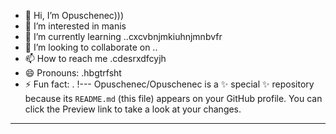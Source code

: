 - 👋 Hi, I’m Opuschenec)))
- 👀 I’m interested in manis
- 🌱 I’m currently learning ..cxcvbnjmkiuhnjmnbvfr
- 💞️ I’m looking to collaborate on ..
- 📫 How to reach me .cdesrxdfcyjh
- 😄 Pronouns: .hbgtrfsht
- ⚡ Fun fact: .
!---
Opuschenec/Opuschenec is a ✨ special ✨ repository because its `README.md` (this file) appears on your GitHub profile.
You can click the Preview link to take a look at your changes.
---

